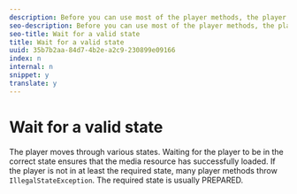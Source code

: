 ```yaml
---
description: Before you can use most of the player methods, the player must be in a valid state.
seo-description: Before you can use most of the player methods, the player must be in a valid state.
seo-title: Wait for a valid state
title: Wait for a valid state
uuid: 35b7b2aa-84d7-4b2e-a2c9-230899e09166
index: n
internal: n
snippet: y
translate: y
---
```


# Wait for a valid state

The player moves through various states. Waiting for the player to be in the correct state ensures that the media resource has successfully loaded. If the player is not in at least the required state, many player methods throw `IllegalStateException`. The required state is usually PREPARED.

